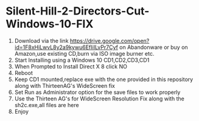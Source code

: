 # Silent-Hill-2-Directors-Cut-Windows-10-FIX

1. Download via the link https://drive.google.com/open?id=1F8xHiLwvL8y2a9kywu6EfIiILvPr7Cyf on Abandonware or buy on Amazon,use existing CD,burn via ISO image burner etc.
2. Start Installing using a Windows 10 CD1,CD2,CD3,CD1
3. When Prompted to Install Direct X 8 click NO
4. Reboot 
5. Keep CD1 mounted,replace exe with the one provided in this repository along with ThirteenAG's WideScreen fix
6. Set Run as Administrator option for the save files to work properly
6. Use the Thirteen AG's for WideScreen Resolution Fix along with the sh2c.exe,all files are here
7. Enjoy
